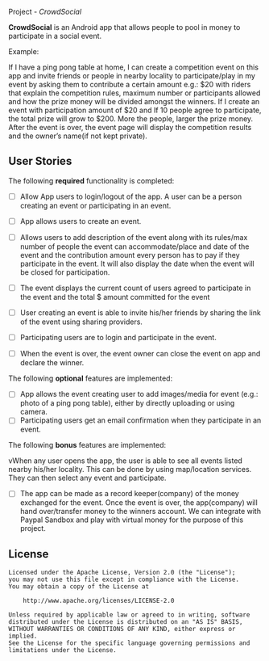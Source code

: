  Project - *CrowdSocial*

**CrowdSocial** is an Android app that allows people to pool in money to participate in a social event.

Example:

If I have a ping pong table at home, I can create a competition event on this app and invite friends or people in nearby locality to participate/play in my event by asking them to contribute a certain amount e.g.: $20 with riders that explain the competition rules, maximum number or participants allowed and how the prize money will be divided amongst the winners. If I create an event with participation amount of $20 and If 10 people agree to participate, the total prize will grow to $200. More the people, larger the prize money.
After the event is over, the event page will display the competition results and the owner’s name(if not kept private).

## User Stories

The following **required** functionality is completed:

* [ ] Allow App users to login/logout of the app. A user can be a person creating an event or participating in an event.
* [ ] App allows users to create an event.
* [ ] Allows users to add description of the event along with its rules/max number of people the event can accommodate/place and date of the event and the contribution amount every person has to pay if they participate in the event. It will also display the date when the event will be closed for participation.
* [ ] The event displays the current count of users agreed to participate in the event and the total $ amount committed for the event
* [ ] User creating an event is able to invite his/her friends by sharing the link of the event using sharing providers.
* [ ] Participating users are to login and participate in the event.
* [ ] When the event is over, the event owner can close the event on app and declare the winner.


The following **optional** features are implemented:

* [ ] App allows the event creating user to add images/media for event (e.g.: photo of a ping pong table), either by directly uploading or using camera.
* [ ] Participating users get an email confirmation when they participate in an event.

The following **bonus** features are implemented:

vWhen any user opens the app, the user is able to see all events listed nearby his/her locality. This can be done by using map/location services. They can then select any event and participate.
* [ ] The app can be made as a record keeper(company) of the money exchanged for the event. Once the event is over, the app(company) will hand over/transfer money to the winners account. We can integrate with Paypal Sandbox and play with virtual money for the purpose of this project.


## License

    Licensed under the Apache License, Version 2.0 (the "License");
    you may not use this file except in compliance with the License.
    You may obtain a copy of the License at

        http://www.apache.org/licenses/LICENSE-2.0

    Unless required by applicable law or agreed to in writing, software
    distributed under the License is distributed on an "AS IS" BASIS,
    WITHOUT WARRANTIES OR CONDITIONS OF ANY KIND, either express or implied.
    See the License for the specific language governing permissions and
    limitations under the License.
